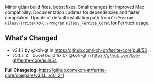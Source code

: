 Minor gitian build fixes, boost fixes. Small changes for improved Mac compatibility.
Documentation updates for dependencies and faster compilation.
Update of default installation path from `C:\Program Files\Ferrite\` to `C:\Program Files\_Ferrite_Core\` for Ferritext usage.

## What's Changed
* v3.1.2 by @koh-gt in https://github.com/koh-gt/ferrite-core/pull/53
* v3.1.2-2 - Boost build fix by @koh-gt in https://github.com/koh-gt/ferrite-core/pull/54


**Full Changelog**: https://github.com/koh-gt/ferrite-core/compare/v3.1.1...v3.1.2r1